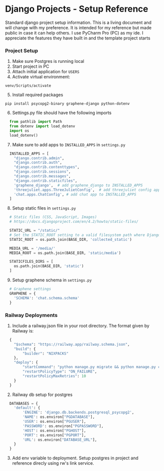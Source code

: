 # Django Projects - Setup Reference

Standard django project setup information. This is a living document and will change with my preference. It is intended for my reference but made public in case it can help others. I use PyCharm Pro (PC) as my ide. I appreciate the features they have built in and the template project starts

### Project Setup

1. Make sure Postgres is running local
2. Start project in PC
3. Attach initial application for `USERS`
4. Activate virtual environment:
```
venv/Scripts/activate
```
5. Install required packages
```
pip install psycopg2-binary graphene-django python-dotenv
```
6. Settings.py file should have the following imports
```py
  from pathlib import Path
  from dotenv import load_dotenv
  import os
  load_dotenv()
```
7. Make sure to add apps to `INSTALLED_APPS` in `settings.py`
```py
  INSTALLED_APPS = [
    "django.contrib.admin",
    "django.contrib.auth",
    "django.contrib.contenttypes",
    "django.contrib.sessions",
    "django.contrib.messages",
    "django.contrib.staticfiles",
    'graphene_django',  # add graphene_django to INSTALLED_APPS
    'threejuliet.apps.ThreeJulietConfig',  # add threejuliet config app to INSTALLED_APPS
    'chat.apps.ChatConfig', # add chat app to INSTALLED_APPS
  ]
```
8. Setup static files in `settings.py`
```py
  # Static files (CSS, JavaScript, Images)
  # https://docs.djangoproject.com/en/4.2/howto/static-files/

  STATIC_URL = "/static/"
  # Set the STATIC_ROOT setting to a valid filesystem path where Django can collect static files
  STATIC_ROOT = os.path.join(BASE_DIR, 'collected_static')

  MEDIA_URL = '/media/'
  MEDIA_ROOT = os.path.join(BASE_DIR, 'static/media')

  STATICFILES_DIRS = [
    os.path.join(BASE_DIR, 'static')
  ]
```
9. Setup graphene schema in `settings.py`
```py
  # Graphene settings
  GRAPHENE = {
    'SCHEMA': 'chat.schema.schema'
  }
```

### Railway Deployments

1. Include a railway.json file in your root directory. The format given by Railway is:

```py
  {
    "$schema": "https://railway.app/railway.schema.json",
    "build": {
        "builder": "NIXPACKS"
    },
    "deploy": {
        "startCommand": "python manage.py migrate && python manage.py collectstatic --noinput && gunicorn threejulietai.wsgi",
        "restartPolicyType": "ON_FAILURE",
        "restartPolicyMaxRetries": 10
    }
  }
```

2. Railway db setup for postgres
```py
  DATABASES = {
    'default': {
        'ENGINE': 'django.db.backends.postgresql_psycopg2',
        'NAME': os.environ["PGDATABASE"],
        'USER': os.environ["PGUSER"],
        'PASSWORD': os.environ["PGPASSWORD"],
        'HOST': os.environ["PGHOST"],
        'PORT': os.environ["PGPORT"],
        'URL': os.environ["DATABASE_URL"],
    }
  }
```

3. Add env variable to deployment. Setup postgres in project and reference direcly using rw's link service.
